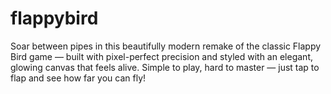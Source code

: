 # flappybird
Soar between pipes in this beautifully modern remake of the classic Flappy Bird game — built with pixel-perfect precision and styled with an elegant, glowing canvas that feels alive. Simple to play, hard to master — just tap to flap and see how far you can fly!
